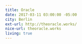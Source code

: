 ```yaml
---
title: Oracle
date: 2017-03-11 03:00:00 -05:00
city: Berlin
ext-url: http://theoracle.works/
nice-url: theoracle.works
living: true
---
```

